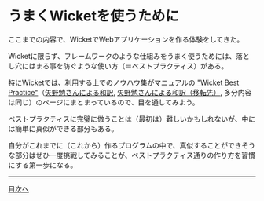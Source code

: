 # うまくWicketを使うために

ここまでの内容で、WicketでWebアプリケーションを作る体験をしてきた。

Wicketに限らず、フレームワークのような仕組みをうまく使うためには、落とし穴にはまる事を防ぐような使い方（＝ベストプラクティス）がある。

特にWicketでは、利用する上でのノウハウ集がマニュアルの ["Wicket Best Practice"](https://ci.apache.org/projects/wicket/guide/8.x/single.html#_wicket_best_practices)（[矢野勉さんによる和訳](http://tyano.shelfinc.com/post/61768922898/wicket-best-practice-japanese), [矢野勉さんによる和訳（移転先）](http://boxofpapers.hatenablog.com/entry/wicket-best-practice-japanese), 多分内容は同じ）のページにまとまっているので、目を通してみよう。

ベストプラクティスに完璧に倣うことは（最初は）難しいかもしれないが、中には簡単に真似ができる部分もある。

自分がこれまでに（これから）作るプログラムの中で、真似することができそうな部分はぜひ一度挑戦してみることが、ベストプラクティス通りの作り方を習慣にする第一歩になる。

----

[目次へ](../../README.md) 